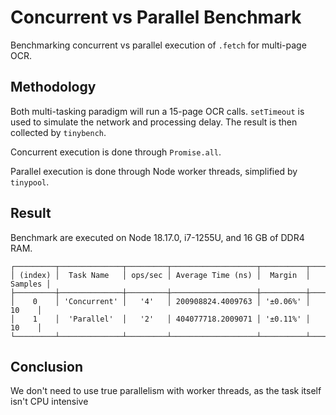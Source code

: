 # Concurrent vs Parallel Benchmark

Benchmarking concurrent vs parallel execution of `.fetch` for multi-page OCR.

## Methodology

Both multi-tasking paradigm will run a 15-page OCR calls. `setTimeout` is used to simulate the network and processing delay. The result is then collected by `tinybench`.

Concurrent execution is done through `Promise.all`.

Parallel execution is done through Node worker threads, simplified by `tinypool`.

## Result

Benchmark are executed on Node 18.17.0, i7-1255U, and 16 GB of DDR4 RAM.

```
┌─────────┬──────────────┬─────────┬───────────────────┬──────────┬─────────┐
│ (index) │  Task Name   │ ops/sec │ Average Time (ns) │  Margin  │ Samples │
├─────────┼──────────────┼─────────┼───────────────────┼──────────┼─────────┤
│    0    │ 'Concurrent' │   '4'   │ 200908824.4009763 │ '±0.06%' │   10    │
│    1    │  'Parallel'  │   '2'   │ 404077718.2009071 │ '±0.11%' │   10    │
└─────────┴──────────────┴─────────┴───────────────────┴──────────┴─────────┘
```

## Conclusion

We don't need to use true parallelism with worker threads, as the task itself isn't CPU intensive